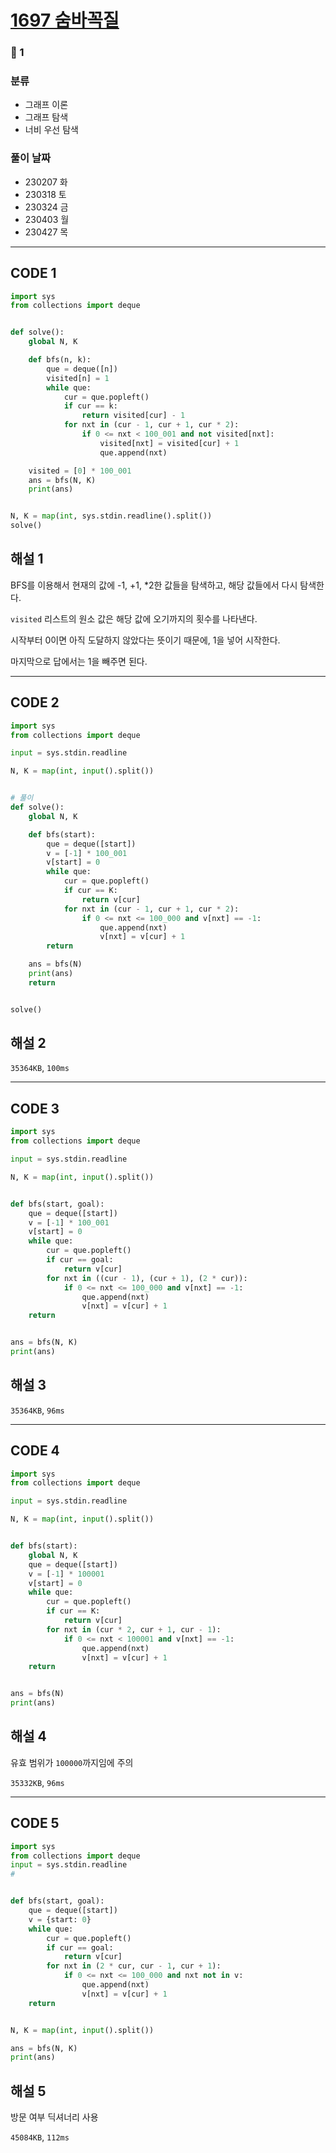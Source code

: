 # [1697 숨바꼭질](https://www.acmicpc.net/problem/1697)

### 🥈 1

### 분류

- 그래프 이론
- 그래프 탐색
- 너비 우선 탐색

### 풀이 날짜

- 230207 화
- 230318 토
- 230324 금
- 230403 월
- 230427 목

---

## CODE 1

```python
import sys
from collections import deque


def solve():
    global N, K

    def bfs(n, k):
        que = deque([n])
        visited[n] = 1
        while que:
            cur = que.popleft()
            if cur == k:
                return visited[cur] - 1
            for nxt in (cur - 1, cur + 1, cur * 2):
                if 0 <= nxt < 100_001 and not visited[nxt]:
                    visited[nxt] = visited[cur] + 1
                    que.append(nxt)

    visited = [0] * 100_001
    ans = bfs(N, K)
    print(ans)


N, K = map(int, sys.stdin.readline().split())
solve()

```

## 해설 1

BFS를 이용해서 현재의 값에 -1, +1, \*2한 값들을 탐색하고, 해당 값들에서 다시 탐색한다.

`visited` 리스트의 원소 값은 해당 값에 오기까지의 횟수를 나타낸다.

시작부터 0이면 아직 도달하지 않았다는 뜻이기 때문에, 1을 넣어 시작한다.

마지막으로 답에서는 1을 빼주면 된다.

---

## CODE 2

```python
import sys
from collections import deque

input = sys.stdin.readline

N, K = map(int, input().split())


# 풀이
def solve():
    global N, K

    def bfs(start):
        que = deque([start])
        v = [-1] * 100_001
        v[start] = 0
        while que:
            cur = que.popleft()
            if cur == K:
                return v[cur]
            for nxt in (cur - 1, cur + 1, cur * 2):
                if 0 <= nxt <= 100_000 and v[nxt] == -1:
                    que.append(nxt)
                    v[nxt] = v[cur] + 1
        return

    ans = bfs(N)
    print(ans)
    return


solve()

```

## 해설 2

`35364KB`, `100ms`

---

## CODE 3

```python
import sys
from collections import deque

input = sys.stdin.readline

N, K = map(int, input().split())


def bfs(start, goal):
    que = deque([start])
    v = [-1] * 100_001
    v[start] = 0
    while que:
        cur = que.popleft()
        if cur == goal:
            return v[cur]
        for nxt in ((cur - 1), (cur + 1), (2 * cur)):
            if 0 <= nxt <= 100_000 and v[nxt] == -1:
                que.append(nxt)
                v[nxt] = v[cur] + 1
    return


ans = bfs(N, K)
print(ans)

```

## 해설 3

`35364KB`, `96ms`

---

## CODE 4

```python
import sys
from collections import deque

input = sys.stdin.readline

N, K = map(int, input().split())


def bfs(start):
    global N, K
    que = deque([start])
    v = [-1] * 100001
    v[start] = 0
    while que:
        cur = que.popleft()
        if cur == K:
            return v[cur]
        for nxt in (cur * 2, cur + 1, cur - 1):
            if 0 <= nxt < 100001 and v[nxt] == -1:
                que.append(nxt)
                v[nxt] = v[cur] + 1
    return


ans = bfs(N)
print(ans)

```

## 해설 4

유효 범위가 `100000`까지임에 주의

`35332KB`, `96ms`

---

## CODE 5

```python
import sys
from collections import deque
input = sys.stdin.readline
#


def bfs(start, goal):
    que = deque([start])
    v = {start: 0}
    while que:
        cur = que.popleft()
        if cur == goal:
            return v[cur]
        for nxt in (2 * cur, cur - 1, cur + 1):
            if 0 <= nxt <= 100_000 and nxt not in v:
                que.append(nxt)
                v[nxt] = v[cur] + 1
    return


N, K = map(int, input().split())

ans = bfs(N, K)
print(ans)

```

## 해설 5

방문 여부 딕셔너리 사용

`45084KB`, `112ms`

